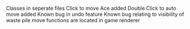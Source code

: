 Classes in seperate files
Click to move Ace added
Double Click to auto move added
Known bug in undo feature
Known bug relating to visibility of waste pile
move functions are located in game renderer

